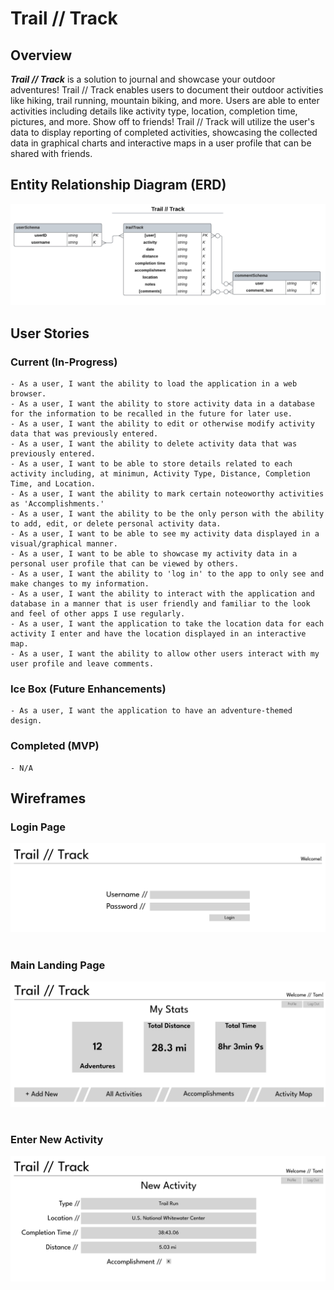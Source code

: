 # Trail // Track

## Overview

**_Trail // Track_** is a solution to journal and showcase your outdoor adventures! Trail // Track enables users to document their outdoor activities like hiking, trail running, mountain biking, and more. Users are able to enter activities including details like activity type, location, completion time, pictures, and more. Show off to friends! Trail // Track will utilize the user's data to display reporting of completed activities, showcasing the collected data in graphical charts and interactive maps in a user profile that can be shared with friends.
###

## Entity Relationship Diagram (ERD)
![erd](./images/erd.png)
###

## User Stories

### Current (In-Progress)
    - As a user, I want the ability to load the application in a web browser.
    - As a user, I want the ability to store activity data in a database for the information to be recalled in the future for later use.
    - As a user, I want the ability to edit or otherwise modify activity data that was previously entered.
    - As a user, I want the ability to delete activity data that was previously entered.
    - As a user, I want to be able to store details related to each activity including, at minimun, Activity Type, Distance, Completion Time, and Location.
    - As a user, I want the ability to mark certain noteoworthy activities as 'Accomplishments.'
    - As a user, I want the ability to be the only person with the ability to add, edit, or delete personal activity data.
    - As a user, I want to be able to see my activity data displayed in a visual/graphical manner.
    - As a user, I want to be able to showcase my activity data in a personal user profile that can be viewed by others.
    - As a user, I want the ability to 'log in' to the app to only see and make changes to my information.
    - As a user, I want the ability to interact with the application and database in a manner that is user friendly and familiar to the look and feel of other apps I use regularly.
    - As a user, I want the application to take the location data for each activity I enter and have the location displayed in an interactive map.
    - As a user, I want the ability to allow other users interact with my user profile and leave comments.

### Ice Box (Future Enhancements)
    - As a user, I want the application to have an adventure-themed design.

### Completed (MVP)
    - N/A

## Wireframes

### Login Page
![wf_login](./images/wf_login.png)
#
### Main Landing Page
![wf_main](./images/wf_main.png)
#
### Enter New Activity
![wf_enternew](./images/wf_enternew.png)
#